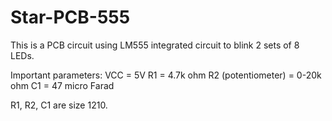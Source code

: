 # Star-PCB-555
This is a PCB circuit using LM555 integrated circuit to blink 2 sets of 8 LEDs.

Important parameters:
VCC = 5V
R1 = 4.7k ohm
R2 (potentiometer) = 0-20k ohm
C1 = 47 micro Farad

R1, R2, C1 are size 1210.
